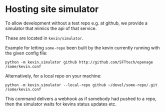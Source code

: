 Hosting site simulator
======================


To allow development without a test repo e.g. at github,
we provide a simulator that mimics the api of that service.

These are located in `kevin/simulator`.


Example for letting `some-repo` been built by the kevin currently running with
the given config file:

```
python -m kevin.simulator github http://github.com/SFTtech/openage /some/kevin.conf
```

Alternatively, for a local repo on your machine:

```
python -m kevin.simulator --local-repo github ~/devel/some-repo/.git /some/kevin.conf
```


This command delivers a webhook as if somebody had pushed to a repo,
then the simulator waits for kevins status updates etc.
